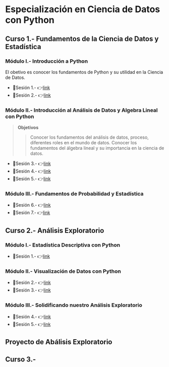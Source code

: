 # Especialización en Ciencia de Datos con Python

## Curso 1.- Fundamentos de la Ciencia de Datos y Estadística
### Módulo I.- Introducción a Python
El obetivo es conocer los fundamentos de Python y su utilidad en la Ciencia de Datos.
- :file_folder:Sesión 1.- :point_right:[link](https://github.com/jhonrolyol/Especializacion-en-ciencia-de-datos-con-Python/tree/main/Curso-1/Modulo-I/S01 "Material de la sesión 1")
- :file_folder:Sesión 2.- :point_right:[link](https://github.com/jhonrolyol/Especializacion-en-ciencia-de-datos-con-Python/tree/main/Curso-1/Modulo-I/S02 "Material de la sesión 2")
### Módulo II.- Introducción al Análisis de Datos y  Algebra Lineal con Python
> **Objetivos**
>> Conocer los fundamentos del análisis de datos, proceso, diferentes roles en el mundo de datos.
>> Conocer los fundamentos del álgebra lineal y su importancia en la ciencia de datos.
- :file_folder:Sesión 3.- :point_right:[link](https://github.com/jhonrolyol/Especializacion-en-ciencia-de-datos-con-Python/tree/main/Curso-1/Modulo-II/S03 "Material de la sesión 3")
- :file_folder:Sesión 4.- :point_right:[link](https://github.com/jhonrolyol/Especializacion-en-ciencia-de-datos-con-Python/tree/main/Curso-1/Modulo-II/S04 "Material de la sesión 4")
- :file_folder:Sesión 5.- :point_right:[link](https://github.com/jhonrolyol/Especializacion-en-ciencia-de-datos-con-Python/tree/main/Curso-1/Modulo-II/S05 "Material de la sesión 5")
### Módulo III.- Fundamentos de Probabilidad y Estadística
- :file_folder:Sesión 6.- :point_right:[link](https://github.com/jhonrolyol/Especializacion-en-ciencia-de-datos-con-Python/tree/main/Curso-1/Modulo-III/S06 "Material de la sesión 6") 
- :file_folder:Sesión 7.- :point_right:[link](https://github.com/jhonrolyol/Especializacion-en-ciencia-de-datos-con-Python/tree/main/Curso-1/Modulo-III/S07 "Material de la sesión 7")


## Curso 2.- Análisis Exploratorio
### Módulo I.- Estadística Descriptiva con Python
- :file_folder:Sesión 1.- :point_right:[link](https://github.com/jhonrolyol/Especializacion-en-ciencia-de-datos-con-Python/tree/main/Curso-2/Modulo-I/S01 "Material de la sesión 1")
### Módulo II.- Visualización de Datos con Python
- :file_folder:Sesión 2.- :point_right:[link](https://github.com/jhonrolyol/Especializacion-en-ciencia-de-datos-con-Python/tree/main/Curso-2/Modulo-II/S02 "Material de la sesión 2")
- :file_folder:Sesión 3.- :point_right:[link](https://github.com/jhonrolyol/Especializacion-en-ciencia-de-datos-con-Python/tree/main/Curso-2/Modulo-II/S03 "Material de la sesión 3")
### Módulo III.- Solidificando nuestro Análisis Exploratorio
- :file_folder:Sesión 4.- :point_right:[link](https://github.com/jhonrolyol/Especializacion-en-ciencia-de-datos-con-Python/tree/main/Curso-2/Modulo-III/S04 "Material de la sesión 4")
- :file_folder:Sesión 5.- :point_right:[link](https://github.com/jhonrolyol/Especializacion-en-ciencia-de-datos-con-Python/tree/main/Curso-2/Modulo-III/S05 "Material de la sesión 5")

## Proyecto de Abálisis Exploratorio


## Curso 3.- 
		
